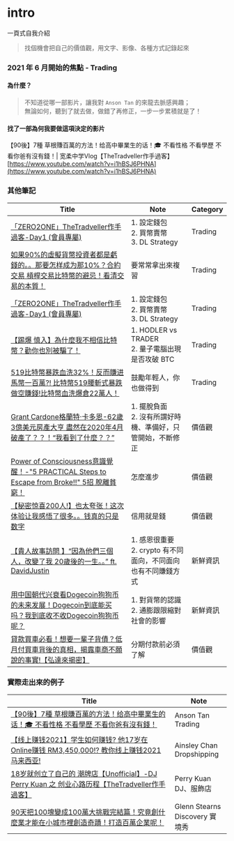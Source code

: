 # intro
一頁式自我介紹

> 找個機會把自己的價值觀，用文字、影像、各種方式記錄起來

### 2021 年 6 月開始的焦點 - Trading

#### 為什麼？
> 不知道從哪一部影片，讓我對 `Anson Tan` 的來龍去脈感興趣；  
> 無論如何，聽到了就去做，做錯了再修正，一步一步累積就是了！  

#### 找了一部為何我要做這項決定的影片

【90後】7種 草根賺百萬的方法！给高中畢業生的话！🎓 不看性格 不看學歷 不看你爸有沒有錢！| 宽柔中学Vlog【TheTradveller作手過客】  
[https://www.youtube.com/watch?v=i1hBSJ6PHNA](https://www.youtube.com/watch?v=i1hBSJ6PHNA)

### 其他筆記

|Title|Note|Category|
|---|---|---|
|[「ZERO2ONE」TheTradveller作手過客-Day1 (會員專屬)](https://www.youtube.com/watch?v=MBb2sjghV88&list=PLZEL7BLnwbFVYtVV2ggWM3IBB0o5MnWh6&index=7)|1. 設定錢包<br>2. 買幣賣幣<br>3. DL Strategy|Trading|
|[如果90%的虛擬貨幣投資者都是虧錢的。。那要怎样成为那10%？合約交易 槓桿交易比特幣的避忌！看清交易的本質！](https://www.youtube.com/watch?v=VLkmmzB3tHY)|要常常拿出來複習|Trading|
|[「ZERO2ONE」TheTradveller作手過客-Day1 (會員專屬)](https://www.youtube.com/watch?v=MBb2sjghV88&list=PLZEL7BLnwbFVYtVV2ggWM3IBB0o5MnWh6&index=7)|1. 設定錢包<br>2. 買幣賣幣<br>3. DL Strategy|Trading|
|[【踢爆 慎入】為什麼我不相信比特幣？勸你也別被騙了！](https://www.youtube.com/watch?v=vIoGAxgeODU)|1. HODLER vs TRADER<br>2. 量子電腦出現是否攻破 BTC|Trading|
|[519比特幣暴跌血洗32%！反而賺进馬幣一百萬?! 比特幣519腰斬式暴跌 做空賺錢!比特幣血洗爆倉22萬人！](https://www.youtube.com/watch?v=ReHsQcnFgMQ)|鼓勵年輕人，你也做得到|Trading|
|[Grant Cardone格蘭特·卡多恩-62歲 3億美元房產大亨 盡然在2020年4月 破產了？？！“我看到了什麼？？”](https://www.youtube.com/watch?v=nSnPwOlu1cY)|1. 擺脫負面<br>2. 沒有所謂好時機、準備好，只管開始，不斷修正|價值觀|
|[Power of Consciousness意識覺醒！-"5 PRACTICAL Steps to Escape from Broke!!" 5招 脫離貧窮！](https://www.youtube.com/watch?v=j-KDTxpSfCw)|怎麼進步|價值觀|
|[【秘密惊喜200人!】也太夸张！这次体验让我感悟了很多。。钱真的只是数字](https://www.youtube.com/watch?v=PY2WAEr5q5M)|信用就是錢|價值觀|
|[【貴人故事訪問 】“因為他們三個人，改變了我 20歲後的一生。。” ft. DavidJustin](https://www.youtube.com/watch?v=Na_m8gE0uRs)|1. 感恩很重要<br>2. crypto 有不同面向，不同面向也有不同賺錢方式|新鮮資訊|
|[用中国朝代兴衰看Dogecoin狗狗币的未来发展！Dogecoin到底能买吗？我到底收不收Dogecoin狗狗币呢？](https://www.youtube.com/watch?v=QH4CHPEAnLU)|1. 對貨幣的認識<br>2. 通膨跟限縮對社會的影響|新鮮資訊|
|[貸款買車必看！想要一輩子背債？低月付買車背後的真相，揭露車商不願說的事實!【弘達來揭密】](https://www.youtube.com/watch?v=H-0rsGPelco)|分期付款前必須了解|價值觀|

### 實際走出來的例子
|Title|Note|
|---|---|
|[【90後】7種 草根賺百萬的方法！给高中畢業生的话！🎓 不看性格 不看學歷 不看你爸有沒有錢！](https://www.youtube.com/watch?v=i1hBSJ6PHNA)|Anson Tan<br>Trading|
|[【线上赚钱2021】学生如何赚钱? 他17岁在 Online赚钱 RM3,450,000!? 教你线上赚钱2021 马来西亚!](https://www.youtube.com/watch?v=uFYJkakcQiM)|Ainsley Chan<br>Dropshipping|
|[18岁就创立了自己的 潮牌店【Unofficial】-DJ Perry Kuan 之 创业心路历程【TheTradveller作手過客】](https://www.youtube.com/watch?v=bYJa1GgIajQ)|Perry Kuan<br>DJ、服飾店|
|[90天把100塊變成100萬大挑戰完結篇！究竟創什麼業才能在小城市裡創造奇蹟！打造百萬企業呢！](https://www.youtube.com/watch?v=QgQG3RUJycg)|Glenn Stearns<br>Discovery 實境秀|
